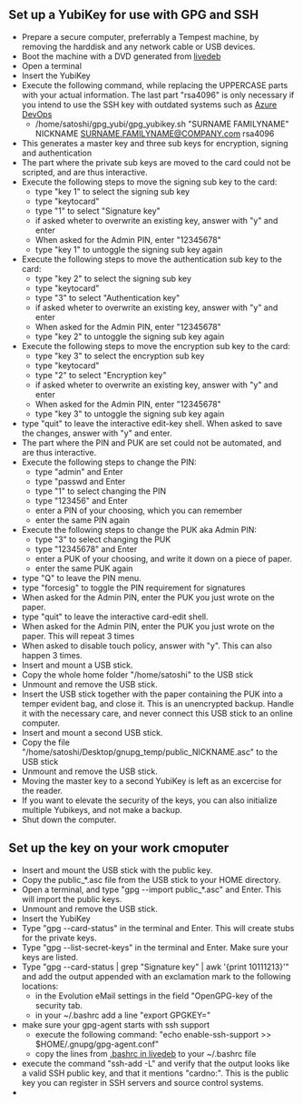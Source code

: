 ## Set up a YubiKey for use with GPG and SSH

- Prepare a secure computer, preferrably a Tempest machine, by removing the harddisk and any network cable or USB devices.
- Boot the machine with a DVD generated from [livedeb](https://github.com/AminaBank/livedeb)
- Open a terminal
- Insert the YubiKey
- Execute the following command, while replacing the UPPERCASE parts with your actual information. The last part "rsa4096" is only necessary if you intend to use the SSH key with outdated systems such as [Azure DevOps](https://developercommunity.visualstudio.com/t/Cant-use-ed25519-ssh-key/462263?q=Ed25519) 
  - /home/satoshi/gpg_yubi/gpg_yubikey.sh "SURNAME FAMILYNAME" NICKNAME SURNAME.FAMILYNAME@COMPANY.com rsa4096
- This generates a master key and three sub keys for encryption, signing and authentication
- The part where the private sub keys are moved to the card could not be scripted, and are thus interactive.
- Execute the following steps to move the signing sub key to the card:
  - type "key 1" to select the signing sub key
  - type "keytocard"
  - type "1" to select "Signature key"
  - if asked wheter to overwrite an existing key, answer with "y" and enter
  - When asked for the Admin PIN, enter "12345678"
  - type "key 1" to untoggle the signing sub key again
- Execute the following steps to move the authentication sub key to the card:
  - type "key 2" to select the signing sub key
  - type "keytocard"
  - type "3" to select "Authentication key"
  - if asked wheter to overwrite an existing key, answer with "y" and enter
  - When asked for the Admin PIN, enter "12345678"
  - type "key 2" to untoggle the signing sub key again
- Execute the following steps to move the encryption sub key to the card:
  - type "key 3" to select the encryption sub key
  - type "keytocard"
  - type "2" to select "Encryption key"
  - if asked wheter to overwrite an existing key, answer with "y" and enter
  - When asked for the Admin PIN, enter "12345678"
  - type "key 3" to untoggle the signing sub key again
- type "quit" to leave the interactive edit-key shell. When asked to save the changes, answer with "y" and enter.
- The part where the PIN and PUK are set could not be automated, and are thus interactive.
- Execute the following steps to change the PIN:
  - type "admin" and Enter
  - type "passwd and Enter
  - type "1" to select changing the PIN
  - type "123456" and Enter
  - enter a PIN of your choosing, which you can remember
  - enter the same PIN again
- Execute the following steps to change the PUK aka Admin PIN:
  - type "3" to select changing the PUK
  - type "12345678" and Enter
  - enter a PUK of your choosing, and write it down on a piece of paper.
  - enter the same PUK again
- type "Q" to leave the PIN menu.
- type "forcesig" to toggle the PIN requirement for signatures
- When asked for the Admin PIN, enter the PUK you just wrote on the paper. 
- type "quit" to leave the interactive card-edit shell.
- When asked for the Admin PIN, enter the PUK you just wrote on the paper. This will repeat 3 times
- When asked to disable touch policy, answer with "y". This can also happen 3 times.
- Insert and mount a USB stick.
- Copy the whole home folder "/home/satoshi" to the USB stick
- Unmount and remove the USB stick.
- Insert the USB stick together with the paper containing the PUK into a temper evident bag, and close it. This is an unencrypted backup. Handle it with the necessary care, and never connect this USB stick to an online computer.
- Insert and mount a second USB stick.
- Copy the file "/home/satoshi/Desktop/gnupg_temp/public_NICKNAME.asc" to the USB stick
- Unmount and remove the USB stick.
- Moving the master key to a second YubiKey is left as an excercise for the reader.
- If you want to elevate the security of the keys, you can also initialize multiple Yubikeys, and not make a backup.
- Shut down the computer.

## Set up the key on your work cmoputer

- Insert and mount the USB stick with the public key.
- Copy the public_*.asc file from the USB stick to your HOME directory. 
- Open a terminal, and type "gpg --import public_*.asc" and Enter. This will import the public keys.
- Unmount and remove the USB stick.
- Insert the YubiKey
- Type "gpg --card-status" in the terminal and Enter. This will create stubs for the private keys.
- Type "gpg --list-secret-keys" in the terminal and Enter. Make sure your keys are listed.
- Type "gpg --card-status | grep "Signature key" | awk '{print $10$11$12$13}'" and add the output appended with an exclamation mark to the following locations:
  - in the Evolution eMail settings in the field "OpenGPG-key of the security tab.
  - in your ~/.bashrc add a line "export GPGKEY="
- make sure your gpg-agent starts with ssh support
  - execute the following command: "echo enable-ssh-support >> $HOME/.gnupg/gpg-agent.conf"
  - copy the lines from [.bashrc in livedeb](https://github.com/AminaBank/livedeb/tree/master/resources/skeleton/home/satoshi/.bashrc) to your ~/.bashrc file
- execute the command "ssh-add -L" and verify that the output looks like a valid SSH public key, and that it mentions "cardno:". This is the public key you can register in SSH servers and source control systems.
-
